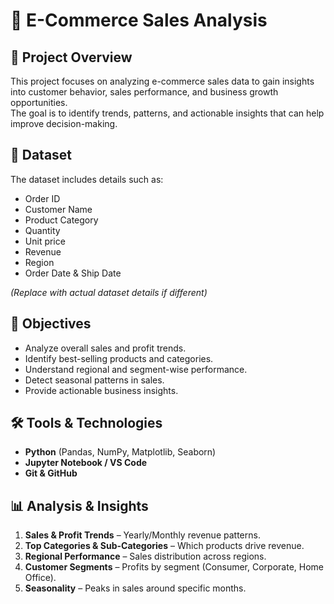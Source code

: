 # 🛒 E-Commerce Sales Analysis

## 📌 Project Overview
This project focuses on analyzing e-commerce sales data to gain insights into customer behavior, sales performance, and business growth opportunities.  
The goal is to identify trends, patterns, and actionable insights that can help improve decision-making.

## 📂 Dataset
The dataset includes details such as:
- Order ID
- Customer Name
- Product Category
- Quantity
- Unit price
- Revenue
- Region
- Order Date & Ship Date

*(Replace with actual dataset details if different)*

## 🎯 Objectives
- Analyze overall sales and profit trends.
- Identify best-selling products and categories.
- Understand regional and segment-wise performance.
- Detect seasonal patterns in sales.
- Provide actionable business insights.

## 🛠️ Tools & Technologies
- **Python** (Pandas, NumPy, Matplotlib, Seaborn)
- **Jupyter Notebook / VS Code**
- **Git & GitHub**

## 📊 Analysis & Insights
1. **Sales & Profit Trends** – Yearly/Monthly revenue patterns.
2. **Top Categories & Sub-Categories** – Which products drive revenue.
3. **Regional Performance** – Sales distribution across regions.
4. **Customer Segments** – Profits by segment (Consumer, Corporate, Home Office).
5. **Seasonality** – Peaks in sales around specific months.

